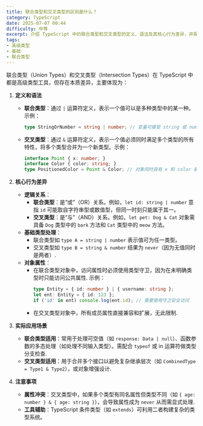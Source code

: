 ```yaml
---
title: 联合类型和交叉类型的区别是什么？
category: TypeScript
date: 2025-07-07 00:44
difficulty: 中等
excerpt: 介绍 TypeScript 中的联合类型和交叉类型的定义、语法及其核心行为差异，并探讨它们在实际开发中的应用场景。
tags:
- 高级类型
- 基础
- 联合类型
---
```

联合类型（Union Types）和交叉类型（Intersection Types）在 TypeScript 中都是高级类型工具，但存在本质差异，主要体现为：  

1. **定义和语法**  
   - **联合类型**：通过 `|` 运算符定义，表示一个值可以是多种类型中的某一种。示例：
     ```typescript
     type StringOrNumber = string | number; // 变量可接受 string 或 number
     ```
   - **交叉类型**：通过 `&` 运算符定义，表示一个值必须同时满足多个类型的所有特性，将多个类型合并为一个新类型。示例：
     ```typescript
     interface Point { x: number; }
     interface Color { color: string; }
     type PositionedColor = Point & Color; // 对象同时具有 x 和 color 属性
     ```

2. **核心行为差异**  
   - **逻辑关系**：
     - **联合类型**：是“或”（OR）关系。例如，`let id: string | number` 意指 `id` 可能取自字符串型或数值型，但同一时刻只能属于其一。
     - **交叉类型**：是“与”（AND）关系。例如，`let pet: Dog & Cat` 对象需具备 `Dog` 类型中的 `bark` 方法和 `Cat` 类型中的 `meow` 方法。
   - **基础类型处理**：
     - 联合类型如 `type A = string | number` 表示值可为任一类型。
     - 交叉类型如 `type B = string & number` 结果为 `never`（因为无值同时是两者）.
   - **对象属性**：
     - 在联合类型对象中，访问属性时必须使用类型守卫，因为在未明确类型时只能访问公共属性. 示例：
       ```typescript
       type Entity = { id: number } | { username: string };
       let ent: Entity = { id: 123 };
       if ('id' in ent) console.log(ent.id); // 需要使用守卫安全访问
       ```
     - 在交叉类型对象中，所有成员属性直接兼容和扩展，无此限制.

3. **实际应用场景**  
   - **联合类型适用**：常用于处理可空值（如 `response: Data | null`）、函数参数的多态处理（如处理不同输入类型）。需配合 `typeof` 或 in 运算符做类型分支检查.
   - **交叉类型适用**：用于合并多个接口以避免复杂继承层次（如 `CombinedType = Type1 & Type2`），或对象增强设计.  

4. **注意事项**  
   - **属性冲突**：交叉类型中，如果多个类型有同名属性但类型不同（如 `{ age: number } & { age: string }`），会导致属性成为 `never` 从而需显式处理.
   - **工具辅助**：TypeScript 条件类型（如 `extends`）可利用二者构建复杂的类型系统。  
